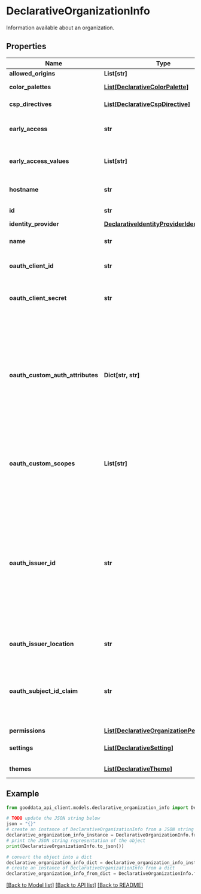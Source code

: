 # DeclarativeOrganizationInfo

Information available about an organization.

## Properties

Name | Type | Description | Notes
------------ | ------------- | ------------- | -------------
**allowed_origins** | **List[str]** |  | [optional] 
**color_palettes** | [**List[DeclarativeColorPalette]**](DeclarativeColorPalette.md) | A list of color palettes. | [optional] 
**csp_directives** | [**List[DeclarativeCspDirective]**](DeclarativeCspDirective.md) | A list of CSP directives. | [optional] 
**early_access** | **str** | Early access defined on level Organization | [optional] 
**early_access_values** | **List[str]** | Early access defined on level Organization | [optional] 
**hostname** | **str** | Formal hostname used in deployment. | 
**id** | **str** | Identifier of the organization. | 
**identity_provider** | [**DeclarativeIdentityProviderIdentifier**](DeclarativeIdentityProviderIdentifier.md) |  | [optional] 
**name** | **str** | Formal name of the organization. | 
**oauth_client_id** | **str** | Identifier of the authentication provider | [optional] 
**oauth_client_secret** | **str** | Communication secret of the authentication provider (never returned back). | [optional] 
**oauth_custom_auth_attributes** | **Dict[str, str]** | Map of additional authentication attributes that should be added to the OAuth2 authentication requests, where the key is the name of the attribute and the value is the value of the attribute. | [optional] 
**oauth_custom_scopes** | **List[str]** | List of additional OAuth scopes which may be required by other providers (e.g. Snowflake) | [optional] 
**oauth_issuer_id** | **str** | Any string identifying the OIDC provider. This value is used as suffix for OAuth2 callback (redirect) URL. If not defined, the standard callback URL is used. This value is valid only for external OIDC providers, not for the internal DEX provider. | [optional] 
**oauth_issuer_location** | **str** | URI of the authentication provider. | [optional] 
**oauth_subject_id_claim** | **str** | Any string identifying the claim in ID token, that should be used for user identification. The default value is &#39;sub&#39;. | [optional] 
**permissions** | [**List[DeclarativeOrganizationPermission]**](DeclarativeOrganizationPermission.md) |  | 
**settings** | [**List[DeclarativeSetting]**](DeclarativeSetting.md) | A list of organization settings. | [optional] 
**themes** | [**List[DeclarativeTheme]**](DeclarativeTheme.md) | A list of themes. | [optional] 

## Example

```python
from gooddata_api_client.models.declarative_organization_info import DeclarativeOrganizationInfo

# TODO update the JSON string below
json = "{}"
# create an instance of DeclarativeOrganizationInfo from a JSON string
declarative_organization_info_instance = DeclarativeOrganizationInfo.from_json(json)
# print the JSON string representation of the object
print(DeclarativeOrganizationInfo.to_json())

# convert the object into a dict
declarative_organization_info_dict = declarative_organization_info_instance.to_dict()
# create an instance of DeclarativeOrganizationInfo from a dict
declarative_organization_info_from_dict = DeclarativeOrganizationInfo.from_dict(declarative_organization_info_dict)
```
[[Back to Model list]](../README.md#documentation-for-models) [[Back to API list]](../README.md#documentation-for-api-endpoints) [[Back to README]](../README.md)


